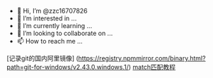 - 👋 Hi, I’m @zzc16707826
- 👀 I’m interested in ...
- 🌱 I’m currently learning ...
- 💞️ I’m looking to collaborate on ...
- 📫 How to reach me ...

<!---
haha 有意思
--->
[记录git的国内阿里镜像] (https://registry.npmmirror.com/binary.html?path=git-for-windows/v2.43.0.windows.1/)
[match匹配教程](https://juejin.cn/post/7220824286881136677 "match说明")
